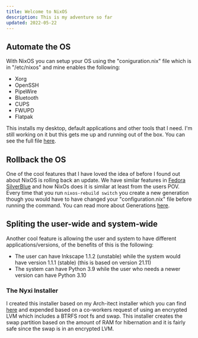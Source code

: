 ```yaml
---
title: Welcome to NixOS
description: This is my adventure so far
updated: 2022-05-22
---
```


## Automate the OS

With NixOS you can setup your OS using the "coniguration.nix" file which is in "/etc/nixos" and mine enables the following:

- Xorg
- OpenSSH
- PipeWire
- Bluetooth
- CUPS
- FWUPD
- Flatpak

This installs my desktop, default applications and other tools that I need. I'm still working on it but this gets me up and running out of the box. You can see the full file [here](https://gitlab.com/ahoneybun/nyxi-installer/-/blob/main/config.nix).

## Rollback the OS

One of the cool features that I have loved the idea of before I found out about NixOS is rolling back an update. We have similar features in [Fedora SilverBlue](https://docs.fedoraproject.org/en-US/fedora-silverblue/updates-upgrades-rollbacks/) and how NixOs does it is similar at least from the users POV. Every time that you run `nixos-rebuild switch` you create a new generation though you would have to have changed your "configuration.nix" file before running the command. You can read more about Generations [here](https://nixos.wiki/wiki/NixOS#Generations).

## Spliting the user-wide and system-wide

Another cool feature is allowing the user and system to have different applications/versions, of the benefits of this is the following:

- The user can have Inkscape 1.1.2 (unstable) while the system would have version 1.1.1 (stable) (this is based on version 21.11)
- The system can have Python 3.9 while the user who needs a newer version can have Python 3.10

### The Nyxi Installer

I created this installer based on my Arch-itect installer which you can find [here](https://gitlab.com/ahoneybun/arch-itect) and expended based on a co-workers request of using an encrypted LVM which includes a BTRFS root fs and swap. This installer creates the swap partition based on the amount of RAM for hibernation and it is fairly safe since the swap is in an encrypted LVM. 

